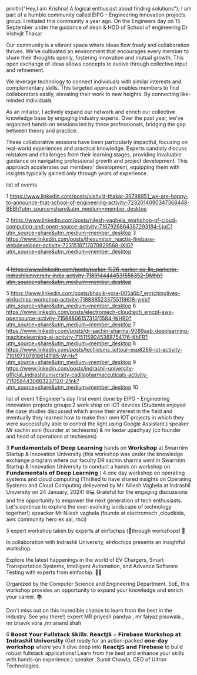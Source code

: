 
println("Hey,I am Krishna! A logical enthusiast about finding solutions");
I am part of a humble community called EIPG - Engineering innovation projects group. I initiated this community a year ago. On the Engineers day on 15 September under the guidance of dean & HOD of School of engineering Dr Vishvjit Thakar

Our community is a vibrant space where ideas flow freely and collaboration thrives. We've cultivated an environment that encourages every member to share their thoughts openly, fostering innovation and mutual growth. This open exchange of ideas allows concepts to evolve through collective input and refinement.

We leverage technology to connect individuals with similar interests and complementary skills. This targeted approach enables members to find collaborators easily, elevating their work to new heights. By connecting like-minded individuals

As an initiator, I actively expand our network and enrich our collective knowledge base by engaging industry experts. Over the past year, we've organized hands-on sessions led by these professionals, bridging the gap between theory and practice.

These collaborative sessions have been particularly impactful, focusing on real-world experiences and practical knowledge. Experts candidly discuss mistakes and challenges from their learning stages, providing invaluable guidance on navigating professional growth and project development. This approach accelerates our members' development, equipping them with insights typically gained only through years of experience.








list  of  events 



1 https://www.linkedin.com/posts/vishvjit-thakar-39798951_we-are-happy-to-announce-that-school-of-engineering-activity-7232014090347368448-BEBh?utm_source=share&utm_medium=member_desktop

2 https://www.linkedin.com/posts/nilesh-vaghela_workshop-of-cloud-computing-and-open-source-activity-7167926864387293184-LjuC?utm_source=share&utm_medium=member_desktop
3 https://www.linkedin.com/posts/thesumitsir_reactjs-firebase-webdeveloper-activity-7231518717870829568-iXIG?utm_source=share&utm_medium=member_desktop



\
~~4 https://www.linkedin.com/posts/parker-%26-parker-co-llp_parkerip-indrashiluniversity-india-activity-7189144444531556352-DMhb?utm_source=share&utm_medium=member_desktop~~



5 https://www.linkedin.com/posts/bhavik-vora-005a6b7_enrichinglives-einfochips-workshop-activity-7188885233755119618-ynjb?utm_source=share&utm_medium=member_desktop
6 https://www.linkedin.com/posts/electromech-cloudtech_emcpl-aws-opensource-activity-7156880615731011584-WHR0?utm_source=share&utm_medium=member_desktop
7 https://www.linkedin.com/posts/dr-sachin-sharma-9089aab_deeplearning-machinelearning-ai-activity-7151159045368754176-KhFR?utm_source=share&utm_medium=member_desktop
8 https://www.linkedin.com/posts/techiesms_iottour-esp8266-iot-activity-7101973079186141185-W-Hx?utm_source=share&utm_medium=member_desktop
9 https://www.linkedin.com/posts/indrashil-university-official_indrashiluniversity-cadilapharmaceuticals-activity-7110584430863237120-Z1nk?utm_source=share&utm_medium=member_desktop
10 




list of event
1  Engineer's day first event done by EIPG - Engineering innovation projects groups
2 work shop on IOT devices (Students enjoyed the case studies discussed which arose their interest in the field and eventually they learned how to make their own IOT projects in which they were successfully able to control the light using Google Assistant.) speaker Mr sachin soni (founder at techiesms) & mr kedar upadhyay (co founder and head of operations at techiesms)

3 𝗙𝘂𝗻𝗱𝗮𝗺𝗲𝗻𝘁𝗮𝗹𝘀 𝗼𝗳 𝗗𝗲𝗲𝗽 𝗟𝗲𝗮𝗿𝗻𝗶𝗻𝗴 hands on  𝗪𝗼𝗿𝗸𝘀𝗵𝗼𝗽 at Swarrnim Startup & Innovation University (this workshop was under the knowledge exchange program where our faculty DR sachin sharma went in Swarrnim Startup & Innovation University to conduct a hands on workshop on  𝗙𝘂𝗻𝗱𝗮𝗺𝗲𝗻𝘁𝗮𝗹𝘀 𝗼𝗳 𝗗𝗲𝗲𝗽 𝗟𝗲𝗮𝗿𝗻𝗶𝗻𝗴  )
4 one day workshop on operating systems and cloud computing (Thrilled to have shared insights on Operating Systems and Cloud Computing delievered by Mr. Nilesh Vaghela at Indrashil University  on 24 January, 2024! 🌐💻 Grateful for the engaging discussions and the opportunity to empower the next generation of tech enthusiasts. Let's continue to explore the ever-evolving landscape of technology together!) speacker Mr Nilesh  vaghela (founde at electromech ,cloudkida, aws community hero ex aai, rhci)


5 expert workshop taken by experts at einfochps (🌟through workshops! 🌟  
  
In collaboration with Indrashil University, eInfochips presents an insightful workshop.  
  
Explore the latest happenings in the world of EV Chargers, Smart Transportation Systems, Intelligent Automation, and Advance Software Testing with experts from eInfochip. 🚗💡  
  
Organized by the Computer Science and Engineering Department, SoE, this workshop provides an opportunity to expand your knowledge and enrich your career. 📚  
  
Don't miss out on this incredible chance to learn from the best in the industry. See you there!) expert MR priyesh pandya , mr faiyaz pisuwala , mr bhavik vora ,mr anand shah


6 𝗕𝗼𝗼𝘀𝘁 𝗬𝗼𝘂𝗿 𝗙𝘂𝗹𝗹𝘀𝘁𝗮𝗰𝗸 𝗦𝗸𝗶𝗹𝗹𝘀: 𝗥𝗲𝗮𝗰𝘁𝗝𝗦 + 𝗙𝗶𝗿𝗲𝗯𝗮𝘀𝗲 𝗪𝗼𝗿𝗸𝘀𝗵𝗼𝗽 𝗮𝘁 𝗜𝗻𝗱𝗿𝗮𝘀𝗵𝗶𝗹 𝗨𝗻𝗶𝘃𝗲𝗿𝘀𝗶𝘁𝘆 (Get ready for an action-packed 𝗼𝗻𝗲-𝗱𝗮𝘆 𝘄𝗼𝗿𝗸𝘀𝗵𝗼𝗽 where you'll dive deep into 𝗥𝗲𝗮𝗰𝘁𝗝𝗦 𝗮𝗻𝗱 𝗙𝗶𝗿𝗲𝗯𝗮𝘀𝗲 to build robust fullstack applications! Learn from the best and enhance your skills with hands-on experience.) speaker   Sumit Chawla, CEO of Ultron Technologies.